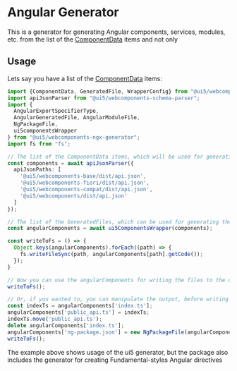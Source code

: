# Angular Generator

This is a generator for generating Angular components, services, modules, etc. from the
list of the [ComponentData](/libs/wrapper/src/lib/types/component-data.ts) items and not only

## Usage

Lets say you have a list of the [ComponentData](/libs/wrapper/src/lib/types/component-data.ts) items:

```typescript
import {ComponentData, GeneratedFile, WrapperConfig} from "@ui5/webcomponents-transformer";
import apiJsonParser from "@ui5/webcomponents-schema-parser";
import {
  AngularExportSpecifierType,
  AngularGeneratedFile, AngularModuleFile,
  NgPackageFile,
  ui5componentsWrapper
} from "@ui5/webcomponents-ngx-generator";
import fs from "fs";

// The list of the ComponentData items, which will be used for generation
const components = await apiJsonParser({
  apiJsonPaths: [
    '@ui5/webcomponents-base/dist/api.json',
    '@ui5/webcomponents-fiori/dist/api.json',
    '@ui5/webcomponents-compat/dist/api.json',
    '@ui5/webcomponents/dist/api.json'
  ]
});

// The list of the GeneratedFiles, which can be used for generating the Angular components
const angularComponents = await ui5ComponentsWrapper(components);

const writeToFs = () => {
  Object.keys(angularComponents).forEach((path) => {
    fs.writeFileSync(path, angularComponents[path].getCode());
  });
}

// Now you can use the angularComponents for writing the files to the disk
writeToFs();

// Or, if you wanted to, you can manipulate the output, before writing it to the disk
const indexTs = angularComponents['index.ts'];
angularComponents['public_api.ts'] = indexTs;
indexTs.move('public_api.ts');
delete angularComponents['index.ts'];
angularComponents['ng-package.json'] = new NgPackageFile(angularComponents['index.ts']);
writeToFs();

```
The example above shows usage of the ui5 generator, but the package also includes the
generator for creating Fundamental-styles Angular directives
